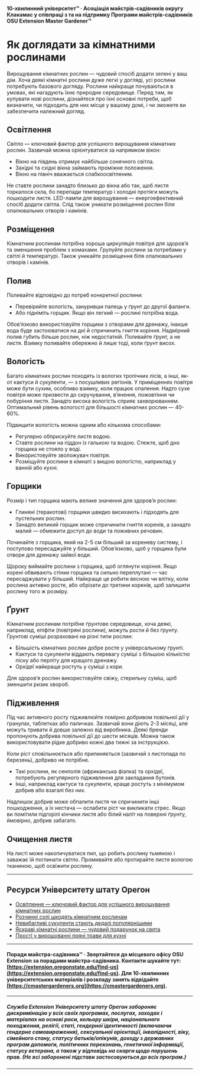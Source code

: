 #### 10-хвилинний університет™ · Асоціація майстрів-садівників округу Клакамас у співпраці з та на підтримку Програми майстрів-садівників OSU Extension Master Gardener™

# Як доглядати за кімнатними рослинами

Вирощування кімнатних рослин — чудовий спосіб додати зелені у ваш дім. Хоча деякі кімнатні рослини дуже легкі у догляді, усі рослини потребують базового догляду. Рослини найкраще почуваються в умовах, які нагадують їхнє природне середовище. Перед тим, як купувати нові рослини, дізнайтеся про їхні основні потреби, щоб визначити, чи підходить для них місце у вашому домі, і чи зможете ви забезпечити належний догляд.

## Освітлення

Світло — ключовий фактор для успішного вирощування кімнатних рослин. Зазвичай можна орієнтуватися за напрямком вікон:

- Вікно на південь отримує найбільше сонячного світла.
- Західні та східні вікна займають проміжне положення.
- Вікно на північ вважається слабкоосвітленим.

Не ставте рослини занадто близько до вікна або так, щоб листя торкалося скла, бо перепади температур і холодні протяги можуть пошкодити листя. LED-лампи для вирощування — енергоефективний спосіб додати світла. Слід також уникати розміщення рослин біля опалювальних отворів і камінів.

## Розміщення

Кімнатним рослинам потрібна хороша циркуляція повітря для здоров’я та зменшення проблем з комахами. Групуйте рослини за потребами у світлі й температурі. Також уникайте розміщення біля опалювальних отворів і камінів.

## Полив

Поливайте відповідно до потреб конкретної рослини:

- Перевіряйте вологість, зануривши палець у ґрунт до другої фаланги.
- Або підніміть горщик. Якщо він легкий — рослині потрібна вода.

Обов’язково використовуйте горщики з отворами для дренажу, інакше вода буде застоюватися на дні й спричинить гниття коріння. Надмірний полив губить більше рослин, ніж недостатній. Поливайте ґрунт, а не листя. Взимку поливайте обережно й лише тоді, коли ґрунт висох.

## Вологість

Багато кімнатних рослин походять із вологих тропічних лісів, а інші, як-от кактуси й сукуленти, — з посушливих регіонів. У приміщеннях повітря може бути сухим, особливо взимку, коли працює опалення. Надто сухе повітря може призвести до скручування, в’янення, пожовтіння чи побуріння листя. Занадто висока вологість сприяє захворюванням. Оптимальний рівень вологості для більшості кімнатних рослин — 40-60%.

Підвищити вологість можна одним або кількома способами:

- Регулярно обприскуйте листя водою.
- Ставте рослини на піддон із галькою та водою. Стежте, щоб дно горщика не стояло у воді.
- Використовуйте зволожувач повітря.
- Розміщуйте рослини в кімнаті з вищою вологістю, наприклад у ванній або кухні.

## Горщики

Розмір і тип горщика мають велике значення для здоров’я рослин:

- Глиняні (теракотові) горщики швидко висихають і підходять для пустельних рослин.
- Занадто великий горщик може спричинити гниття коренів, а занадто малий — обмежити доступ до води та поживних речовин.

Починайте з горщика, який на 2-5 см більший за кореневу систему, і поступово пересаджуйте у більший. Обов’язково, щоб у горщика були отвори для дренажу зайвої води.

Щороку виймайте рослини з горщика, щоб оглянути коріння. Якщо корені обвивають стінки горщика та сильно переплутані — час пересаджувати у більший. Найкраще це робити весною чи влітку, коли рослина активно росте, або обрізати до третини коренів, щоб залишити рослину того ж розміру.

## Ґрунт

Кімнатним рослинам потрібне ґрунтове середовище, хоча деякі, наприклад, епіфіти (повітряні рослини), можуть рости й без ґрунту. Ґрунтові суміші розраховані на різні типи рослин:

- Більшість кімнатних рослин добре росте у універсальному ґрунті.
- Кактуси та сукуленти віддають перевагу суміші з більшою кількістю піску або перліту для кращого дренажу.
- Орхідеї найкраще ростуть у суміші з кори.

Для здоров’я рослин використовуйте свіжу, стерильну суміш, щоб зменшити ризик хвороб.

## Підживлення

Під час активного росту підживлюйте помірно добривом повільної дії у гранулах, таблетках або паличках. Зазвичай вони діють 2-3 місяці, але можуть тривати й довше залежно від виробника. Деякі бренди пропонують добрива повільної дії до шести місяців. Можна також використовувати рідке добриво кожні два тижні за інструкцією.

Коли ріст сповільнюється або припиняється (зазвичай з листопада по березень), добриво не потрібне.

- Такі рослини, як сенполія (африканська фіалка) та орхідеї, потребують регулярного підживлення для закладання бутонів.
- Інші, наприклад кактуси та сукуленти, краще ростуть з мінімумом добрив або взагалі без них.

Надлишок добрив може обпалити листя чи спричинити інші пошкодження, а їх нестача — ослабити ріст чи викликати стрес. Якщо ви помітили підгорілі кінчики листя або білий наліт на поверхні ґрунту, ймовірно, добрив забагато.

## Очищення листя

На листі може накопичуватися пил, що робить рослину тьмяною і заважає їй поглинати світло. Промивайте або протирайте листя вологою тканиною, щоб освіжити рослину.

---

## Ресурси Університету штату Орегон

- [Освітлення — ключовий фактор для успішного вирощування кімнатних рослин](https://extension.oregonstate.edu/news/light-exposure-key-growing-successful-houseplants)
- [Розчинні солі шкодять кімнатним рослинам](https://extension.oregonstate.edu/news/soluble-salts-damaging-houseplants)
- [Невибагливі сукуленти стають дедалі популярнішими](https://extension.oregonstate.edu/news/carefree-succulents-continue-grow-popularity)
- [Яскраві кімнатні рослини — чудовий подарунок на свята](https://extension.oregonstate.edu/news/colorful-indoor-plants-make-delightful-gifts-holidays)
- [Прості у вирощуванні пряні трави для кухні](https://extension.oregonstate.edu/news/pot-table-easy-indoor-herbs-spice-cooking)

---

#### Поради майстра-садівника™ · Звертайтеся до місцевого офісу OSU Extension за порадами майстра-садівника. Контакти шукайте тут: [https://extension.oregonstate.edu/find-us](https://extension.oregonstate.edu/find-us). Для 10-хвилинних університетських матеріалів і розкладу занять відвідайте [https://cmastergardeners.org](https://cmastergardeners.org).

---

##### Служба Extension Університету штату Орегон забороняє дискримінацію у всіх своїх програмах, послугах, заходах і матеріалах на основі раси, кольору шкіри, національного походження, релігії, статі, гендерної ідентичності (включаючи гендерне самовираження), сексуальної орієнтації, інвалідності, віку, сімейного стану, статусу батьків/опікунів, доходу з державних програм допомоги, політичних переконань, генетичної інформації, статусу ветерана, а також у відповідь на скарги щодо порушень прав. (Не всі заборонені підстави застосовуються до всіх програм.)
---